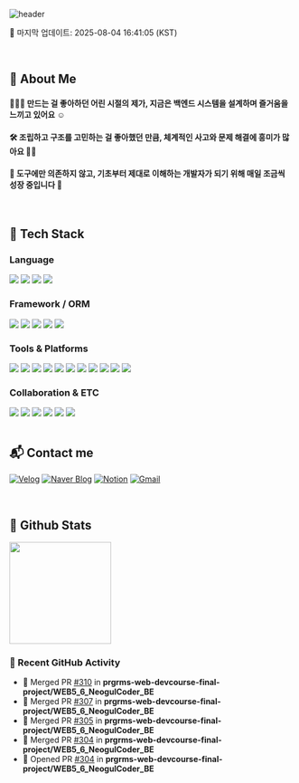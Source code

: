 ![header](https://capsule-render.vercel.app/api?type=soft&color=EDC6CC&height=230&text=Leeseo's%20GitHub🍒🧸&desc=Little%20dev,%20big%20dreams%20🚀☁&fontColor=363636&fontSize=40&descSize=15)

🔄 마지막 업데이트: 2025-08-04 16:41:05 (KST)

<br>

<!--LAST_UPDATED-->

<!--Body-->

## 👀 About Me
#### 🙋🏻‍♀️ 만드는 걸 좋아하던 어린 시절의 제가, 지금은 백엔드 시스템을 설계하며 즐거움을 느끼고 있어요 ☺️
#### 🛠️ 조립하고 구조를 고민하는 걸 좋아했던 만큼, 체계적인 사고와 문제 해결에 흥미가 많아요 🙌🏻
#### 📓 도구에만 의존하지 않고, 기초부터 제대로 이해하는 개발자가 되기 위해 매일 조금씩 성장 중입니다 🌱
<br>

<div>
  
## 🧱 Tech Stack

### Language
<!--C-->
<img src="https://img.shields.io/badge/C-A8B9CC?style=flat-square&logo=C&logoColor=white"/>
<!--C++-->
<img src="https://img.shields.io/badge/C++-00599C?style=flat-square&logo=C%2B%2B&logoColor=white"/>
<!--Java-->
<img src="https://img.shields.io/badge/Java-007396?style=flat-square&logo=Java&logoColor=white"/>
<!--Python-->
<img src="https://img.shields.io/badge/Python-3776AB?style=flat-square&logo=Python&logoColor=white"/>
<br/>

### Framework / ORM
<!--Spring-->
<img src="https://img.shields.io/badge/Spring-6DB33F?style=flat-square&logo=Spring&logoColor=white"/>
<!--Spring Boot-->
<img src="https://img.shields.io/badge/Spring%20Boot-6DB33F?style=flat-square&logo=springboot&logoColor=white"/>
<!--JPA-->
<img src="https://img.shields.io/badge/JPA-59666C?style=flat-square&logo=Hibernate&logoColor=white"/>
<!--Spring Security-->
<img src="https://img.shields.io/badge/Spring%20Security-6DB33F?style=flat-square&logo=springsecurity&logoColor=white"/>
<!--QueryDSL-->
<img src="https://img.shields.io/badge/QueryDSL-000000?style=flat-square&logo=apachemaven&logoColor=white"/>

<br/>

### Tools & Platforms
<!--Git-->
<img src="https://img.shields.io/badge/Git-F05032?style=flat-square&logo=Git&logoColor=white"/>
<!--GitHub-->
<img src="https://img.shields.io/badge/GitHub-181717?style=flat-square&logo=GitHub&logoColor=white"/>
<!--Docker-->
<img src="https://img.shields.io/badge/Docker-2496ED?style=flat-square&logo=Docker&logoColor=white"/>
<!--MySQL-->
<img src="https://img.shields.io/badge/MySQL-4479A1?style=flat-square&logo=MySQL&logoColor=white"/>
<!--IntelliJ-->
<img src="https://img.shields.io/badge/IntelliJ%20IDEA-000000?style=flat-square&logo=intellijidea&logoColor=white"/>
<!--VS Code-->
<img src="https://img.shields.io/badge/VS%20Code-007ACC?style=flat-square&logo=visualstudiocode&logoColor=white"/>
<!--Eclipse-->
<img src="https://img.shields.io/badge/Eclipse-2C2255?style=flat-square&logo=eclipseide&logoColor=white"/>
<!--DBeaver-->
<img src="https://img.shields.io/badge/DBeaver-372923?style=flat-square&logo=dbeaver&logoColor=white"/>
<!--Postman-->
<img src="https://img.shields.io/badge/Postman-FF6C37?style=flat-square&logo=postman&logoColor=white"/>
<!--GCP-->
<img src="https://img.shields.io/badge/GCP-4285F4?style=flat-square&logo=googlecloud&logoColor=white"/>
<!--GCS-->
<img src="https://img.shields.io/badge/GCS-34A853?style=flat-square&logo=googlecloud&logoColor=white"/>
<br/>

### Collaboration & ETC
<!--Slack-->
<img src="https://img.shields.io/badge/Slack-4A154B?style=flat-square&logo=Slack&logoColor=white"/>
<!--Discord-->
<img src="https://img.shields.io/badge/Discord-5865F2?style=flat-square&logo=Discord&logoColor=white"/>
<!--Notion-->
<img src="https://img.shields.io/badge/Notion-000000?style=flat-square&logo=Notion&logoColor=white"/>
<!--Jira-->
<img src="https://img.shields.io/badge/Jira-0052CC?style=flat-square&logo=Jira&logoColor=white"/>
<!--Trello-->
<img src="https://img.shields.io/badge/Trello-0052CC?style=flat-square&logo=Trello&logoColor=white"/>
<!--Figma-->
<img src="https://img.shields.io/badge/Figma-F24E1E?style=flat-square&logo=Figma&logoColor=white"/>
<br/>
<br>

## 📬 Contact me

[![Velog](https://img.shields.io/badge/Velog-20C997?style=flat-square&logo=Velog&logoColor=white)](https://velog.io/@fbdltj1204/posts)
[![Naver Blog](https://img.shields.io/badge/Naver%20Blog-03C75A?style=flat-square&logo=Naver&logoColor=white)](https://m.blog.naver.com/PostList.naver?blogId=endorsement_r&tab=1)
[![Notion](https://img.shields.io/badge/Notion-000000?style=flat-square&logo=Notion&logoColor=white)](https://www.notion.so/endorsement32/242aeda1a4668038b111fed0515bc911)
[![Gmail](https://img.shields.io/badge/Gmail-EA4335?style=flat-square&logo=Gmail&logoColor=white)](mailto:ef032550@naver.com)

<br>
</div>

## 🔁 Github Stats
<img src="https://github-readme-stats.vercel.app/api?username=endorsement0912&show_icons=true&theme=dracula&rank_icon=github" height="180px"/>

### 📌 Recent GitHub Activity

<!--START_SECTION:activity-->
- 🎉 Merged PR [#310](https://github.com/prgrms-web-devcourse-final-project/WEB5_6_NeogulCoder_BE/pull/310) in **prgrms-web-devcourse-final-project/WEB5_6_NeogulCoder_BE**
- 🎉 Merged PR [#307](https://github.com/prgrms-web-devcourse-final-project/WEB5_6_NeogulCoder_BE/pull/307) in **prgrms-web-devcourse-final-project/WEB5_6_NeogulCoder_BE**
- 🎉 Merged PR [#305](https://github.com/prgrms-web-devcourse-final-project/WEB5_6_NeogulCoder_BE/pull/305) in **prgrms-web-devcourse-final-project/WEB5_6_NeogulCoder_BE**
- 🎉 Merged PR [#304](https://github.com/prgrms-web-devcourse-final-project/WEB5_6_NeogulCoder_BE/pull/304) in **prgrms-web-devcourse-final-project/WEB5_6_NeogulCoder_BE**
- 💪 Opened PR [#304](https://github.com/prgrms-web-devcourse-final-project/WEB5_6_NeogulCoder_BE/pull/304) in **prgrms-web-devcourse-final-project/WEB5_6_NeogulCoder_BE**
<!--END_SECTION:activity-->

